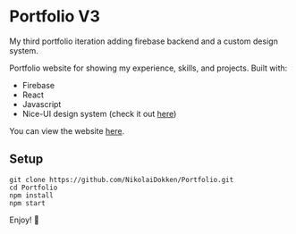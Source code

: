 # Portfolio V3
My third portfolio iteration adding firebase backend and a custom design system.

Portfolio website for showing my experience, skills, and projects. Built with:
* Firebase
* React
* Javascript
* Nice-UI design system (check it out [here](https://github.com/NikolaiDokken/Nice-UI))

You can view the website [here](https://nikolaidokken.no). 
## Setup
```{sh}
git clone https://github.com/NikolaiDokken/Portfolio.git
cd Portfolio
npm install
npm start
```

Enjoy! :rocket:
